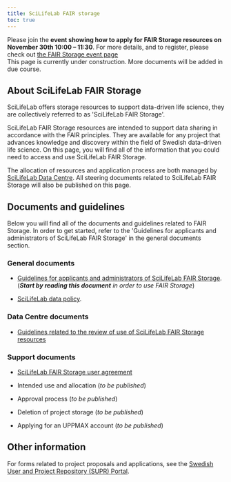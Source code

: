 ```yaml
---
title: SciLifeLab FAIR storage
toc: true
---
```


<div class="bg-light-gray border rounded py-2 px-4 my-3 fst-italic">
Please join the <b>event showing how to apply for FAIR Storage resources on November 30th 10:00 – 11:30</b>. For more details, and to register, please check out <a href="https://www.scilifelab.se/event/fairstorage/">the FAIR Storage event page</a>
</div>

<div class="bg-light-gray border rounded py-2 px-4 my-3 fst-italic">
This page is currently under construction. More documents will be added in due course.
</div>

## About SciLifeLab FAIR Storage

SciLifeLab offers storage resources to support data-driven life science, they are collectively referred to as 'SciLifeLab FAIR Storage'.

SciLifeLab FAIR Storage resources are intended to support data sharing in accordance with the FAIR principles. They are available for any project that advances knowledge and discovery within the field of Swedish data-driven life science. On this page, you will find all of the information that you could need to access and use SciLifeLab FAIR Storage.

The allocation of resources and application process are both managed by [SciLifeLab Data Centre](https://www.scilifelab.se/data/). All steering documents related to SciLifeLab FAIR Storage will also be published on this page.

## Documents and guidelines

Below you will find all of the documents and guidelines related to FAIR Storage. In order to get started, refer to the 'Guidelines for applicants and administrators of SciLifeLab FAIR Storage' in the general documents section.

### General documents

- [Guidelines for applicants and administrators of SciLifeLab FAIR Storage](/fair_storage/fair_storage_guidelines_applicants_administrators.pdf).<br>(_**Start by reading this document** in order to use FAIR Storage_)

- [SciLifeLab data policy](https://www.scilifelab.se/wp-content/uploads/2022/06/SciLifeLab-data-policy.pdf).

### Data Centre documents

- [Guidelines related to the review of use of SciLifeLab FAIR Storage resources](/fair_storage/scilifelab_fairstorage_review_guidelines.pdf)

### Support documents

- [SciLifeLab FAIR Storage user agreement](/fair_storage/scilifelab_fairstorage_user_agreement.pdf)

- Intended use and allocation (_to be published_)

- Approval process (_to be published_)

- Deletion of project storage (_to be published_)

- Applying for an UPPMAX account (_to be published_)

## Other information

For forms related to project proposals and applications, see the [Swedish User and Project Repository (SUPR) Portal](https://supr.naiss.se/).
